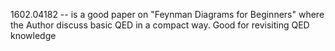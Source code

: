 1602.04182 -- is a good paper on "Feynman Diagrams for Beginners" where the Author discuss basic QED in a compact way. Good for revisiting QED knowledge
